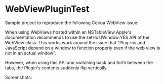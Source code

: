 # WebViewPluginTest

Sample project to reproduce the following Cocoa WebView issue:

When using WebViews hosted within an NSTableView Apple's documentation recommends to use the setHostWindow:YES API of the WebView class. This works work around the issue that "Plug-ins and JavaScript depend on a window to function properly even if the web view is not in an actual window".

However, when using this API and switching back and forth between the tabs, the Plugin's contents suddenly flip vertically.

Screenshots:
